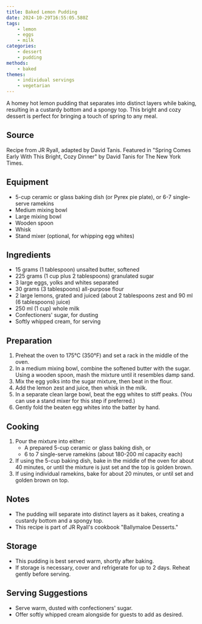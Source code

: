 ```yaml
---
title: Baked Lemon Pudding
date: 2024-10-29T16:55:05.580Z
tags:
    - lemon
    - eggs
    - milk
categories: 
    - dessert
    - pudding
methods:
    - baked
themes:
    - individual servings
    - vegetarian
---
```


A homey hot lemon pudding that separates into distinct layers while baking, resulting in a custardy bottom and a spongy top. This bright and cozy dessert is perfect for bringing a touch of spring to any meal.

## Source

Recipe from JR Ryall, adapted by David Tanis. Featured in "Spring Comes Early With This Bright, Cozy Dinner" by David Tanis for The New York Times.

## Equipment

- 5-cup ceramic or glass baking dish (or Pyrex pie plate), or 6-7 single-serve ramekins
- Medium mixing bowl
- Large mixing bowl
- Wooden spoon
- Whisk
- Stand mixer (optional, for whipping egg whites)

## Ingredients

- 15 grams (1 tablespoon) unsalted butter, softened
- 225 grams (1 cup plus 2 tablespoons) granulated sugar
- 3 large eggs, yolks and whites separated
- 30 grams (3 tablespoons) all-purpose flour
- 2 large lemons, grated and juiced (about 2 tablespoons zest and 90 ml (6 tablespoons) juice)
- 250 ml (1 cup) whole milk
- Confectioners' sugar, for dusting
- Softly whipped cream, for serving

## Preparation

1. Preheat the oven to 175°C (350°F) and set a rack in the middle of the oven.
2. In a medium mixing bowl, combine the softened butter with the sugar. Using a wooden spoon, mash the mixture until it resembles damp sand.
3. Mix the egg yolks into the sugar mixture, then beat in the flour.
4. Add the lemon zest and juice, then whisk in the milk.
5. In a separate clean large bowl, beat the egg whites to stiff peaks. (You can use a stand mixer for this step if preferred.)
6. Gently fold the beaten egg whites into the batter by hand.

## Cooking

1. Pour the mixture into either:
   - A prepared 5-cup ceramic or glass baking dish, or
   - 6 to 7 single-serve ramekins (about 180-200 ml capacity each)
2. If using the 5-cup baking dish, bake in the middle of the oven for about 40 minutes, or until the mixture is just set and the top is golden brown.
3. If using individual ramekins, bake for about 20 minutes, or until set and golden brown on top.

## Notes

- The pudding will separate into distinct layers as it bakes, creating a custardy bottom and a spongy top.
- This recipe is part of JR Ryall's cookbook "Ballymaloe Desserts."

## Storage

- This pudding is best served warm, shortly after baking.
- If storage is necessary, cover and refrigerate for up to 2 days. Reheat gently before serving.

## Serving Suggestions

- Serve warm, dusted with confectioners' sugar.
- Offer softly whipped cream alongside for guests to add as desired.

